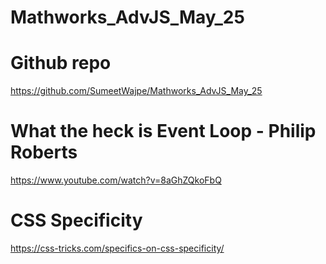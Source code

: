 # Mathworks_AdvJS_May_25

# Github repo

https://github.com/SumeetWajpe/Mathworks_AdvJS_May_25

# What the heck is Event Loop - Philip Roberts

https://www.youtube.com/watch?v=8aGhZQkoFbQ

# CSS Specificity

https://css-tricks.com/specifics-on-css-specificity/
